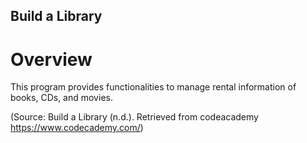 Build a Library
-----

# Overview
This program provides functionalities to manage rental information of books, CDs, and movies.

(Source: Build a Library (n.d.). Retrieved from codeacademy https://www.codecademy.com/)